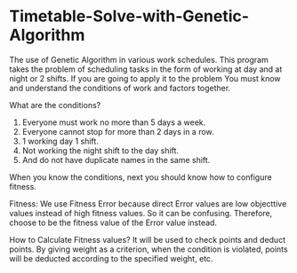 # Timetable-Solve-with-Genetic-Algorithm
The use of Genetic Algorithm in various work schedules.
This program takes the problem of scheduling tasks in the form of working at day and at night or 2 shifts.
If you are going to apply it to the problem You must know and understand the conditions of work and factors together.

What are the conditions? 
1.	Everyone must work no more than 5 days a week.
2.	Everyone cannot stop for more than 2 days in a row.
3.	1 working day 1 shift.
4.	Not working the night shift to the day shift.
5.	And do not have duplicate names in the same shift.

When you know the conditions, next you should know how to configure fitness.

Fitness: We use Fitness Error because direct Error values are low objecttive values instead of high fitness values. So it can be confusing. Therefore, choose to be the fitness value of the Error value instead.

How to Calculate Fitness values? It will be used to check points and deduct points. By giving weight as a criterion, when the condition is violated, points will be deducted according to the specified weight, etc.
